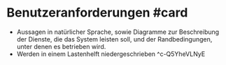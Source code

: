 # Benutzeranforderungen #card 
- Aussagen in natürlicher Sprache, sowie Diagramme zur Beschreibung der Dienste, die das System leisten soll, und der Randbedingungen, unter denen es betrieben wird.
- Werden in einem Lastenhelft niedergeschrieben
^c-Q5YheVLNyE